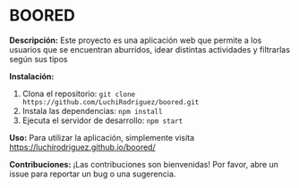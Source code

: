 # BOORED

**Descripción:**
Este proyecto es una aplicación web que permite a los usuarios que se encuentran aburridos, idear distintas actividades y filtrarlas según sus tipos

**Instalación:**
1. Clona el repositorio: `git clone https://github.com/LuchiRodriguez/boored.git`
2. Instala las dependencias: `npm install`
3. Ejecuta el servidor de desarrollo: `npm start`

**Uso:**
Para utilizar la aplicación, simplemente visita https://luchirodriguez.github.io/boored/

**Contribuciones:**
¡Las contribuciones son bienvenidas! Por favor, abre un issue para reportar un bug o una sugerencia.

